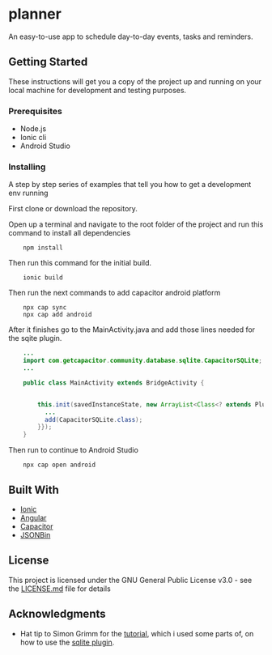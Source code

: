 # planner

An easy-to-use app to schedule day-to-day events, tasks and reminders.

## Getting Started

These instructions will get you a copy of the project up and running on your local machine for development and testing purposes.

### Prerequisites

- Node.js
- Ionic cli
- Android Studio

### Installing

A step by step series of examples that tell you how to get a development env running

First clone or download the repository.

Open up a terminal and navigate to the root folder of the project and run this command to install all dependencies

```
    npm install
```

Then run this command for the initial build.

```
    ionic build
```

Then run the next commands to add capacitor android platform

```
    npx cap sync
    npx cap add android
```

After it finishes go to the MainActivity.java and add those lines needed for the sqite plugin.

```java
    ...
    import com.getcapacitor.community.database.sqlite.CapacitorSQLite;
    ...

    public class MainActivity extends BridgeActivity {


        this.init(savedInstanceState, new ArrayList<Class<? extends Plugin>>() {{
          ...
          add(CapacitorSQLite.class);
        }});
    }
```

Then run to continue to Android Studio

```
    npx cap open android
```

## Built With

- [Ionic](https://github.com/ionic-team/ionic-framework)
- [Angular](https://github.com/angular/angular)
- [Capacitor](https://github.com/ionic-team/capacitor)
- [JSONBin](https://jsonbin.io)

## License

This project is licensed under the GNU General Public License v3.0 - see the [LICENSE.md](LICENSE.md) file for details

## Acknowledgments

- Hat tip to Simon Grimm for the [tutorial](https://devdactic.com/sqlite-ionic-app-with-capacitor/), which i used some parts of, on how to use the [sqlite plugin](https://github.com/capacitor-community/sqlite).
